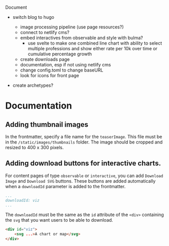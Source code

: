 Document


- switch blog to hugo
	- image processing pipeline (use page resources?)
	- connect to netlify cms?	
	- embed interactives from observable and style with bulma?
		- use svelte to make one combined line chart with ability to select multiple professions and show either rate per 10k over time or cumulative percentage growth
	- create downloads page
	- documentation, esp if not using netlify cms
    - change config.toml to change baseURL
	- look for icons for front page 

- create archetypes?


# Documentation

## Adding thumbnail images

In the frontmatter, specify a file name for the `teaserImage`. This file must be in the `/static/images/thumbnails` folder. The image should be cropped and resized to 400 x 300 pixels.

## Adding download buttons for interactive charts. 

For content pages of type `observable` or `interactive`, you can add `Download Image` and `Download SVG` buttons. These buttons are added automatically when a `downloadId` parameter is added to the frontmatter. 
```yaml
...
downloadId: viz
...
``` 
The `downloadId` must be the same as the `id` attribute of the `<div>` containing the `svg` that you want users to be able to download.
```html
<div id="viz">
	<svg ...>A chart or map</svg>
</div>
```